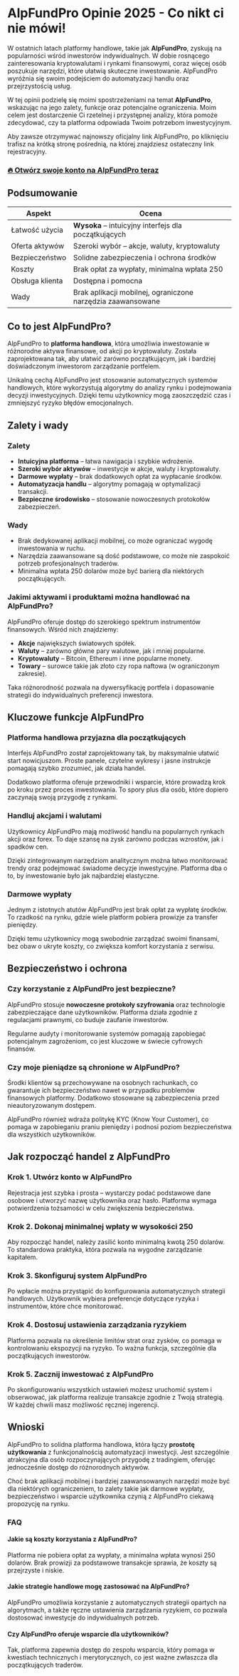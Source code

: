 # AlpFundPro Opinie 2025 - Co nikt ci nie mówi!
 

W ostatnich latach platformy handlowe, takie jak **AlpFundPro**, zyskują na popularności wśród inwestorów indywidualnych. W dobie rosnącego zainteresowania kryptowalutami i rynkami finansowymi, coraz więcej osób poszukuje narzędzi, które ułatwią skuteczne inwestowanie. AlpFundPro wyróżnia się swoim podejściem do automatyzacji handlu oraz przejrzystością usług.

W tej opinii podzielę się moimi spostrzeżeniami na temat **AlpFundPro**, wskazując na jego zalety, funkcje oraz potencjalne ograniczenia. Moim celem jest dostarczenie Ci rzetelnej i przystępnej analizy, która pomoże zdecydować, czy ta platforma odpowiada Twoim potrzebom inwestycyjnym.

Aby zawsze otrzymywać najnowszy oficjalny link AlpFundPro, po kliknięciu trafisz na krótką stronę pośrednią, na której znajdziesz ostateczny link rejestracyjny.

### [🔥 Otwórz swoje konto na AlpFundPro teraz](https://github.com/PabloBriggs2144/homebrew-core/blob/master/433pl.md)
## Podsumowanie

| Aspekt                 | Ocena                                         |
|------------------------|-----------------------------------------------|
| Łatwość użycia         | **Wysoka** – intuicyjny interfejs dla początkujących |
| Oferta aktywów         | Szeroki wybór – akcje, waluty, kryptowaluty  |
| Bezpieczeństwo         | Solidne zabezpieczenia i ochrona środków      |
| Koszty                 | Brak opłat za wypłaty, minimalna wpłata 250  |
| Obsługa klienta        | Dostępna i pomocna                            |
| Wady                   | Brak aplikacji mobilnej, ograniczone narzędzia zaawansowane |

## Co to jest AlpFundPro?

AlpFundPro to **platforma handlowa**, która umożliwia inwestowanie w różnorodne aktywa finansowe, od akcji po kryptowaluty. Została zaprojektowana tak, aby ułatwić zarówno początkującym, jak i bardziej doświadczonym inwestorom zarządzanie portfelem.

Unikalną cechą AlpFundPro jest stosowanie automatycznych systemów handlowych, które wykorzystują algorytmy do analizy rynku i podejmowania decyzji inwestycyjnych. Dzięki temu użytkownicy mogą zaoszczędzić czas i zmniejszyć ryzyko błędów emocjonalnych.

## Zalety i wady

### Zalety

- **Intuicyjna platforma** – łatwa nawigacja i szybkie wdrożenie.
- **Szeroki wybór aktywów** – inwestycje w akcje, waluty i kryptowaluty.
- **Darmowe wypłaty** – brak dodatkowych opłat za wypłacanie środków.
- **Automatyzacja handlu** – algorytmy pomagają w optymalizacji transakcji.
- **Bezpieczne środowisko** – stosowanie nowoczesnych protokołów zabezpieczeń.

### Wady

- Brak dedykowanej aplikacji mobilnej, co może ograniczać wygodę inwestowania w ruchu.
- Narzędzia zaawansowane są dość podstawowe, co może nie zaspokoić potrzeb profesjonalnych traderów.
- Minimalna wpłata 250 dolarów może być barierą dla niektórych początkujących.

### Jakimi aktywami i produktami można handlować na AlpFundPro?

AlpFundPro oferuje dostęp do szerokiego spektrum instrumentów finansowych. Wśród nich znajdziemy:

- **Akcje** największych światowych spółek.
- **Waluty** – zarówno główne pary walutowe, jak i mniej popularne.
- **Kryptowaluty** – Bitcoin, Ethereum i inne popularne monety.
- **Towary** – surowce takie jak złoto czy ropa naftowa (w ograniczonym zakresie).

Taka różnorodność pozwala na dywersyfikację portfela i dopasowanie strategii do indywidualnych preferencji inwestora.

## Kluczowe funkcje AlpFundPro

### Platforma handlowa przyjazna dla początkujących

Interfejs AlpFundPro został zaprojektowany tak, by maksymalnie ułatwić start nowicjuszom. Proste panele, czytelne wykresy i jasne instrukcje pomagają szybko zrozumieć, jak działa handel.

Dodatkowo platforma oferuje przewodniki i wsparcie, które prowadzą krok po kroku przez proces inwestowania. To spory plus dla osób, które dopiero zaczynają swoją przygodę z rynkami.

### Handluj akcjami i walutami

Użytkownicy AlpFundPro mają możliwość handlu na popularnych rynkach akcji oraz forex. To daje szansę na zysk zarówno podczas wzrostów, jak i spadków cen.

Dzięki zintegrowanym narzędziom analitycznym można łatwo monitorować trendy oraz podejmować świadome decyzje inwestycyjne. Platforma dba o to, by inwestowanie było jak najbardziej elastyczne.

### Darmowe wypłaty

Jednym z istotnych atutów AlpFundPro jest brak opłat za wypłatę środków. To rzadkość na rynku, gdzie wiele platform pobiera prowizje za transfer pieniędzy.

Dzięki temu użytkownicy mogą swobodnie zarządzać swoimi finansami, bez obaw o ukryte koszty, co zwiększa komfort korzystania z serwisu.

## Bezpieczeństwo i ochrona

### Czy korzystanie z AlpFundPro jest bezpieczne?

AlpFundPro stosuje **nowoczesne protokoły szyfrowania** oraz technologie zabezpieczające dane użytkowników. Platforma działa zgodnie z regulacjami prawnymi, co buduje zaufanie inwestorów.

Regularne audyty i monitorowanie systemów pomagają zapobiegać potencjalnym zagrożeniom, co jest kluczowe w świecie cyfrowych finansów.

### Czy moje pieniądze są chronione w AlpFundPro?

Środki klientów są przechowywane na osobnych rachunkach, co gwarantuje ich bezpieczeństwo nawet w przypadku problemów finansowych platformy. Dodatkowo stosowane są zabezpieczenia przed nieautoryzowanym dostępem.

AlpFundPro również wdraża politykę KYC (Know Your Customer), co pomaga w zapobieganiu praniu pieniędzy i podnosi poziom bezpieczeństwa dla wszystkich użytkowników.

## Jak rozpocząć handel z AlpFundPro

### Krok 1. Utwórz konto w AlpFundPro

Rejestracja jest szybka i prosta – wystarczy podać podstawowe dane osobowe i utworzyć nazwę użytkownika oraz hasło. Platforma wymaga potwierdzenia tożsamości w celu zwiększenia bezpieczeństwa.

### Krok 2. Dokonaj minimalnej wpłaty w wysokości 250

Aby rozpocząć handel, należy zasilić konto minimalną kwotą 250 dolarów. To standardowa praktyka, która pozwala na wygodne zarządzanie kapitałem.

### Krok 3. Skonfiguruj system AlpFundPro

Po wpłacie można przystąpić do konfigurowania automatycznych strategii handlowych. Użytkownik wybiera preferencje dotyczące ryzyka i instrumentów, które chce monitorować.

### Krok 4. Dostosuj ustawienia zarządzania ryzykiem

Platforma pozwala na określenie limitów strat oraz zysków, co pomaga w kontrolowaniu ekspozycji na ryzyko. To ważna funkcja, szczególnie dla początkujących inwestorów.

### Krok 5. Zacznij inwestować z AlpFundPro

Po skonfigurowaniu wszystkich ustawień możesz uruchomić system i obserwować, jak platforma realizuje transakcje zgodnie z Twoją strategią. W każdej chwili masz możliwość ręcznej ingerencji.

## Wnioski

AlpFundPro to solidna platforma handlowa, która łączy **prostotę użytkowania** z funkcjonalnością automatyzacji inwestycji. Jest szczególnie atrakcyjna dla osób rozpoczynających przygodę z tradingiem, oferując jednocześnie dostęp do różnorodnych aktywów.

Choć brak aplikacji mobilnej i bardziej zaawansowanych narzędzi może być dla niektórych ograniczeniem, to zalety takie jak darmowe wypłaty, bezpieczeństwo i wsparcie użytkownika czynią z AlpFundPro ciekawą propozycję na rynku.

### FAQ

#### Jakie są koszty korzystania z AlpFundPro?

Platforma nie pobiera opłat za wypłaty, a minimalna wpłata wynosi 250 dolarów. Brak prowizji za podstawowe transakcje sprawia, że koszty są przejrzyste i niskie.

#### Jakie strategie handlowe mogę zastosować na AlpFundPro?

AlpFundPro umożliwia korzystanie z automatycznych strategii opartych na algorytmach, a także ręczne ustawienia zarządzania ryzykiem, co pozwala dostosować inwestycje do indywidualnych potrzeb.

#### Czy AlpFundPro oferuje wsparcie dla użytkowników?

Tak, platforma zapewnia dostęp do zespołu wsparcia, który pomaga w kwestiach technicznych i merytorycznych, co jest ważne zwłaszcza dla początkujących traderów.